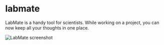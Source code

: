 labmate
=======

LabMate is a handy tool for scientists. While working on a project, you can now keep all your thoughts in one place. 

![LabMate screenshot](hannesmuehleisen.github.com/labmate/img/labmate.jpg)

